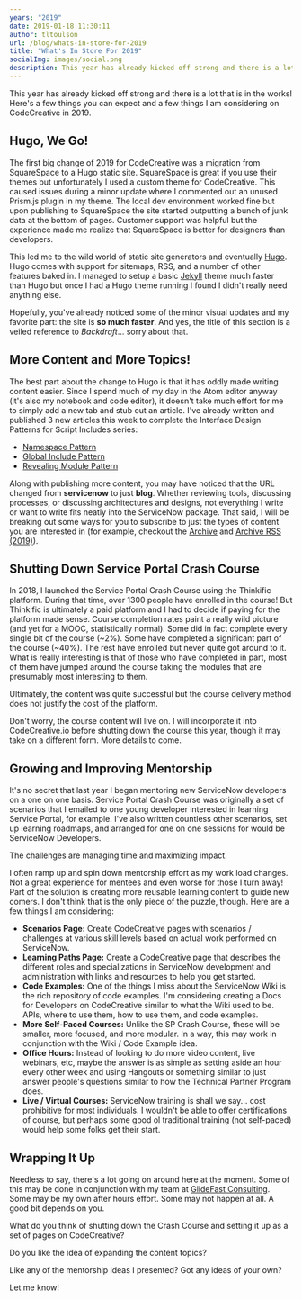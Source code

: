 ```yaml
---
years: "2019"
date: 2019-01-18 11:30:11
author: tltoulson
url: /blog/whats-in-store-for-2019
title: "What's In Store For 2019"
socialImg: images/social.png
description: This year has already kicked off strong and there is a lot that is in the works!  Here's a few things you can expect and a few things I am considering on CodeCreative in 2019.
---
```


This year has already kicked off strong and there is a lot that is in the works!  Here's a few things you can expect and a few things I am considering on CodeCreative in 2019.

## Hugo, We Go!

The first big change of 2019 for CodeCreative was a migration from SquareSpace to a Hugo static site. SquareSpace is great if you use their themes but unfortunately I used a custom theme for CodeCreative. This caused issues during a minor update where I commented out an unused Prism.js plugin in my theme. The local dev environment worked fine but upon publishing to SquareSpace the site started outputting a bunch of junk data at the bottom of pages. Customer support was helpful but the experience made me realize that SquareSpace is better for designers than developers.

This led me to the wild world of static site generators and eventually [Hugo][1]. Hugo comes with support for sitemaps, RSS, and a number of other features baked in. I managed to setup a basic [Jekyll][2] theme much faster than Hugo but once I had a Hugo theme running I found I didn't really need anything else.

Hopefully, you've already noticed some of the minor visual updates and my favorite part: the site is **so much faster**.  And yes, the title of this section is a veiled reference to *Backdraft*... sorry about that.

## More Content and More Topics!

The best part about the change to Hugo is that it has oddly made writing content easier. Since I spend much of my day in the Atom editor anyway (it's also my notebook and code editor), it doesn't take much effort for me to simply add a new tab and stub out an article. I've already written and published 3 new articles this week to complete the Interface Design Patterns for Script Includes series:

* [Namespace Pattern][3]
* [Global Include Pattern][4]
* [Revealing Module Pattern][5]

Along with publishing more content, you may have noticed that the URL changed from **servicenow** to just **blog**. Whether reviewing tools, discussing processes, or discussing architectures and designs, not everything I write or want to write fits neatly into the ServiceNow package. That said, I will be breaking out some ways for you to subscribe to just the types of content you are interested in (for example, checkout the [Archive][6] and [Archive RSS (2019)][7]).

## Shutting Down Service Portal Crash Course

In 2018, I launched the Service Portal Crash Course using the Thinkific platform. During that time, over 1300 people have enrolled in the course! But Thinkific is ultimately a paid platform and I had to decide if paying for the platform made sense. Course completion rates paint a really wild picture (and yet for a MOOC, statistically normal). Some did in fact complete every single bit of the course (~2%). Some have completed a significant part of the course (~40%). The rest have enrolled but never quite got around to it. What is really interesting is that of those who have completed in part, most of them have jumped around the course taking the modules that are presumably most interesting to them.

Ultimately, the content was quite successful but the course delivery method does not justify the cost of the platform.

Don't worry, the course content will live on.  I will incorporate it into CodeCreative.io before shutting down the course this year, though it may take on a different form.  More details to come.

## Growing and Improving Mentorship

It's no secret that last year I began mentoring new ServiceNow developers on a one on one basis. Service Portal Crash Course was originally a set of scenarios that I emailed to one young developer interested in learning Service Portal, for example. I've also written countless other scenarios, set up learning roadmaps, and arranged for one on one sessions for would be ServiceNow Developers.

The challenges are managing time and maximizing impact.

I often ramp up and spin down mentorship effort as my work load changes. Not a great experience for mentees and even worse for those I turn away! Part of the solution is creating more reusable learning content to guide new comers. I don't think that is the only piece of the puzzle, though. Here are a few things I am considering:

* **Scenarios Page:** Create CodeCreative pages with scenarios / challenges at various skill levels based on actual work performed on ServiceNow.
* **Learning Paths Page:** Create a CodeCreative page that describes the different roles and specializations in ServiceNow development and administration with links and resources to help you get started.
* **Code Examples:** One of the things I miss about the ServiceNow Wiki is the rich repository of code examples. I'm considering creating a Docs for Developers on CodeCreative similar to what the Wiki used to be. APIs, where to use them, how to use them, and code examples.
* **More Self-Paced Courses:** Unlike the SP Crash Course, these will be smaller, more focused, and more modular. In a way, this may work in conjunction with the Wiki / Code Example idea.
* **Office Hours:** Instead of looking to do more video content, live webinars, etc, maybe the answer is as simple as setting aside an hour every other week and using Hangouts or something similar to just answer people's questions similar to how the Technical Partner Program does.
* **Live / Virtual Courses:** ServiceNow training is shall we say... cost prohibitive for most individuals. I wouldn't be able to offer certifications of course, but perhaps some good ol traditional training (not self-paced) would help some folks get their start.

## Wrapping It Up

Needless to say, there's a lot going on around here at the moment. Some of this may be done in conjunction with my team at [GlideFast Consulting][8]. Some may be my own after hours effort. Some may not happen at all. A good bit depends on you.

What do you think of shutting down the Crash Course and setting it up as a set of pages on CodeCreative?

Do you like the idea of expanding the content topics?

Like any of the mentorship ideas I presented? Got any ideas of your own?

Let me know!

[1]: https://gohugo.io/
[2]: https://jekyllrb.com/
[3]: /blog/interface-design-patterns-namespace-pattern
[4]: /blog/interface-design-patterns-global-include-pattern
[5]: /blog/interface-design-patterns-revealing-module-pattern
[6]: /years/
[7]: /years/2019/index.xml
[8]: http://glidefast.com
